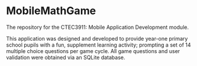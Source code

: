 # MobileMathGame
The repository for the CTEC3911: Mobile Application Development module.

This application was designed and developed to provide year-one primary school pupils with a fun, supplement learning activity; prompting a set of 14 multiple choice questions per game cycle. All game questions and user validation were obtained via an SQLite database.
